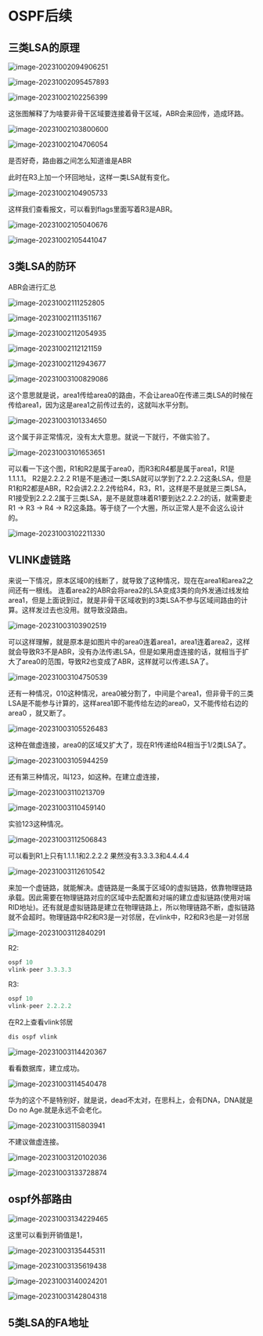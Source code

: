 # OSPF后续

## 三类LSA的原理

![image-20231002094906251](assets/image-20231002094906251.png)

![image-20231002095457893](assets/image-20231002095457893.png)

![image-20231002102256399](assets/image-20231002102256399.png)

这张图解释了为啥要非骨干区域要连接着骨干区域，ABR会来回传，造成环路。

![image-20231002103800600](assets/image-20231002103800600.png)

![image-20231002104706054](assets/image-20231002104706054.png)

是否好奇，路由器之间怎么知道谁是ABR

此时在R3上加一个环回地址，这样一类LSA就有变化。

![image-20231002104905733](assets/image-20231002104905733.png)

这样我们查看报文，可以看到flags里面写着R3是ABR。

![image-20231002105040676](assets/image-20231002105040676.png)

![image-20231002105441047](assets/image-20231002105441047.png)



## 3类LSA的防环

ABR会进行汇总

![image-20231002111252805](assets/image-20231002111252805.png)

![image-20231002111351167](assets/image-20231002111351167.png)

![image-20231002112054935](assets/image-20231002112054935.png)

![image-20231002112121159](assets/image-20231002112121159.png)

![image-20231002112943677](assets/image-20231002112943677.png)



![image-20231003100829086](assets/image-20231003100829086.png)

这个意思就是说，area1传给area0的路由，不会让area0在传递三类LSA的时候在传给area1，因为这是area1之前传过去的，这就叫水平分割。

![image-20231003101334650](assets/image-20231003101334650.png)

这个属于非正常情况，没有太大意思。就说一下就行，不做实验了。

![image-20231003101653651](assets/image-20231003101653651.png)

可以看一下这个图，R1和R2是属于area0，而R3和R4都是属于area1，R1是1.1.1.1。 R2是2.2.2.2    R1是不是通过一类LSA就可以学到了2.2.2.2这条LSA，但是R1和R2都是ABR，R2会讲2.2.2.2传给R4，R3，R1，这样是不是就是三类LSA，R1接受到2.2.2.2属于三类LSA，是不是就意味着R1要到达2.2.2.2的话，就需要走 R1 -> R3 -> R4 -> R2这条路。等于绕了一个大圈，所以正常人是不会这么设计的。

![image-20231003102211330](assets/image-20231003102211330.png)

## VLINK虚链路

来说一下情况，原本区域0的线断了，就导致了这种情况，现在在area1和area2之间还有一根线。   连着area2的ABR会将area2的LSA变成3类的向外发通过线发给area1，但是上面说到过，就是非骨干区域收到的3类LSA不参与区域间路由的计算。这样发过去也没用。就导致没路由。

![image-20231003103902519](assets/image-20231003103902519.png)

可以这样理解，就是原本是如图片中的area0连着area1，area1连着area2，这样就会导致R3不是ABR，没有办法传递LSA，但是如果用虚连接的话，就相当于扩大了area0的范围，导致R2也变成了ABR，这样就可以传递LSA了。

![image-20231003104750539](assets/image-20231003104750539.png)

还有一种情况，010这种情况，area0被分割了，中间是个area1，但非骨干的三类LSA是不能参与计算的，这样area1即不能传给左边的area0，又不能传给右边的area0 ，就又断了。

![image-20231003105526483](assets/image-20231003105526483.png)

这种在做虚连接，area0的区域又扩大了，现在R1传递给R4相当于1/2类LSA了。

![image-20231003105944259](assets/image-20231003105944259.png)

还有第三种情况，叫123，如这种。在建立虚连接，

![image-20231003110213709](assets/image-20231003110213709.png)

![image-20231003110459140](assets/image-20231003110459140.png)

实验123这种情况。

![image-20231003112506843](assets/image-20231003112506843.png)

可以看到R1上只有1.1.1.1和2.2.2.2    果然没有3.3.3.3和4.4.4.4

![image-20231003112610542](assets/image-20231003112610542.png)

来加一个虚链路，就能解决。虚链路是一条属于区域0的虚拟链路，依靠物理链路承载。因此需要在物理链路对应的区域中去配置和对端的建立虚拟链路(使用对端RID地址)。还有就是虚拟链路是建立在物理链路上，所以物理链路不断，虚拟链路就不会超时。物理链路中R2和R3是一对邻居，在vlink中，R2和R3也是一对邻居



![image-20231003112840291](assets/image-20231003112840291.png)

R2:

```java
ospf 10
vlink-peer 3.3.3.3
```

R3:

```java
ospf 10
vlink-peer 2.2.2.2
```

在R2上查看vlink邻居

```java
dis ospf vlink
```

![image-20231003114420367](assets/image-20231003114420367.png)

看看数据库，建立成功。

![image-20231003114540478](assets/image-20231003114540478.png)

华为的这个不是特别好，就是说，dead不太对，在思科上，会有DNA，DNA就是 Do no Age.就是永远不会老化。

![image-20231003115803941](assets/image-20231003115803941.png)

不建议做虚连接。

![image-20231003120102036](assets/image-20231003120102036.png)

![image-20231003133728874](assets/image-20231003133728874.png)



## ospf外部路由

![image-20231003134229465](assets/image-20231003134229465.png)



这里可以看到开销值是1，

![image-20231003135445311](assets/image-20231003135445311.png)

![image-20231003135619438](assets/image-20231003135619438.png)

![image-20231003140024201](assets/image-20231003140024201.png)

![image-20231003142804318](assets/image-20231003142804318.png)



## 5类LSA的FA地址

